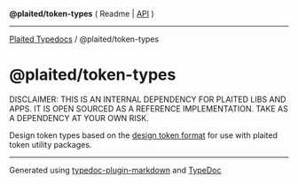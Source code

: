 **@plaited/token-types** ( Readme \| [API](modules.md) )

***

[Plaited Typedocs](../../modules.md) / @plaited/token-types

# @plaited/token-types

DISCLAIMER: THIS IS AN INTERNAL DEPENDENCY FOR PLAITED LIBS AND APPS. IT IS OPEN SOURCED AS A REFERENCE IMPLEMENTATION. TAKE AS A DEPENDENCY AT YOUR OWN RISK.

Design token types based on the
[design token format](https://design-tokens.github.io/community-group/format/)
for use with plaited token utility packages.

***

Generated using [typedoc-plugin-markdown](https://www.npmjs.com/package/typedoc-plugin-markdown) and [TypeDoc](https://typedoc.org/)
